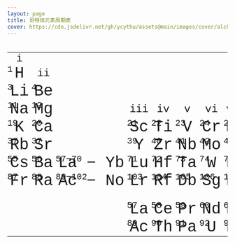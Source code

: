 ```yaml
---
layout: page
title: 哥特体元素周期表
cover: https://cdn.jsdelivr.net/gh/ycythu/assets@main/images/cover/alchemy.jpg
---
```

<!--more-->
<style>
	@font-face {
		font-family: Alchemy;
		src: url("https://cdn.jsdelivr.net/gh/ycythu/assets@main/fonts/auldmagick-font/AuldmagickBold-ojeo.ttf")
	}
	.table-container {
		overflow-x: scroll;
		width: 100%;
		table-layout: fixed;
	}
	#elements {
		font-family: Alchemy,Courier New;
		font-size: 36px;
		width: 100%;
		border: none;
	}
	#elements td.group {
		text-align: center;
		position:relative;
		border: none;
		white-space: nowrap;
		font-size: 24px;
		padding: 0 6px;
	}
	#elements td.element {
		text-align: center;
		position:relative;
		border: none;
		white-space: nowrap;
		padding: 0 6px;
	}
	#elements td.element div.index {
		font-size: 20px;
		position: absolute;
		left: 0;
		top: 0;
	}
	#elements td.blank {
		border: none;
		padding: 0 6px;
	}
</style>

<div>
<table id="elements">
	<tbody>
		<tr>
			<td class="group">
				<div >i</div>
			</td>
			<td class="blank"></td><td class="blank"></td><td class="blank"></td><td class="blank"></td><td class="blank"></td><td class="blank"></td><td class="blank"></td><td class="blank"></td><td class="blank"></td><td class="blank"></td><td class="blank"></td><td class="blank"></td><td class="blank"></td><td class="blank"></td><td class="blank"></td><td class="blank"></td><td class="blank"></td>
			<td class="group">
				<div>xviii</div>
			</td>
		</tr>
		<tr>
			<td class="element">
				<div>H</div>
				<div class="index">1</div>
			</td>
			<td class="group">
				<div>ii</div>
			</td>
			<td class="blank"></td><td class="blank"></td><td class="blank"></td><td class="blank"></td><td class="blank"></td><td class="blank"></td><td class="blank"></td><td class="blank"></td><td class="blank"></td><td class="blank"></td><td class="blank"></td>
			<td class="group">
				<div>xiii</div>
			</td>
			<td class="group">
				<div>xiv</div>
			</td>
			<td class="group">
				<div>xv</div>
			</td>
			<td class="group">
				<div>xvi</div>
			</td>
			<td class="group">
				<div>xvii</div>
			</td>
			<td class="element">
				<div>He</div>
				<div class="index">2</div>
			</td>
		</tr>
		<tr>
			<td class="element">
				<div>Li</div>
				<div class="index">3</div>
			</td>
			<td class="element">
				<div>Be</div>
				<div class="index">4</div>
			</td>
			<td class="blank"></td><td class="blank"></td><td class="blank"></td><td class="blank"></td><td class="blank"></td><td class="blank"></td><td class="blank"></td><td class="blank"></td><td class="blank"></td><td class="blank"></td><td class="blank"></td>
			<td class="element">
				<div>B</div>
				<div class="index">5</div>
			</td>
			<td class="element">
				<div>C</div>
				<div class="index">6</div>
			</td>
			<td class="element">
				<div>N</div>
				<div class="index">7</div>
			</td>
			<td class="element">
				<div>O</div>
				<div class="index">8</div>
			</td>
			<td class="element">
				<div>F</div>
				<div class="index">9</div>
			</td>
			<td class="element">
				<div>Ne</div>
				<div class="index">10</div>
			</td>
		</tr>
		<tr>
			<td class="element">
				<div>Na</div>
				<div class="index">11</div>
			</td>
			<td class="element">
				<div>Mg</div>
				<div class="index">12</div>
			</td>
			<td class="blank"></td>
			<td class="group">
				<div>iii</div>
			</td>
			<td class="group">
				<div>iv</div>
			</td>
			<td class="group">
				<div>v</div>
			</td>
			<td class="group">
				<div>vi</div>
			</td>
			<td class="group">
				<div>vii</div>
			</td>
			<td class="group">
				<div>viii</div>
			</td>
			<td class="group">
				<div>ix</div>
			</td>
			<td class="group">
				<div>x</div>
			</td>
			<td class="group">
				<div>xi</div>
			</td>
			<td class="group">
				<div>xii</div>
			</td>
			<td class="element">
				<div>Al</div>
				<div class="index">13</div>
			</td>
			<td class="element">
				<div>Si</div>
				<div class="index">14</div>
			</td>
			<td class="element">
				<div>P</div>
				<div class="index">15</div>
			</td>
			<td class="element">
				<div>S</div>
				<div class="index">16</div>
			</td>
			<td class="element">
				<div>Cl</div>
				<div class="index">17</div>
			</td>
			<td class="element">
				<div>Ar</div>
				<div class="index">18</div>
			</td>
		</tr>
		<tr>
			<td class="element">
				<div>K</div>
				<div class="index">19</div>
			</td>
			<td class="element">
				<div>Ca</div>
				<div class="index">20</div>
			</td>
			<td class="element"></td>
			<td class="element">
				<div>Sc</div>
				<div class="index">21</div>
			</td>
			<td class="element">
				<div>Ti</div>
				<div class="index">22</div>
			</td>
			<td class="element">
				<div>V</div>
				<div class="index">23</div>
			</td>
			<td class="element">
				<div>Cr</div>
				<div class="index">24</div>
			</td>
			<td class="element">
				<div>Mn</div>
				<div class="index">25</div>
			</td>
			<td class="element">
				<div>Fe</div>
				<div class="index">26</div>
			</td>
			<td class="element">
				<div>Co</div>
				<div class="index">27</div>
			</td>
			<td class="element">
				<div>Ni</div>
				<div class="index">28</div>
			</td>
			<td class="element">
				<div>Cu</div>
				<div class="index">29</div>
			</td>
			<td class="element">
				<div>Zn</div>
				<div class="index">30</div>
			</td>
			<td class="element">
				<div>Ga</div>
				<div class="index">31</div>
			</td>
			<td class="element">
				<div>Ge</div>
				<div class="index">32</div>
			</td>
			<td class="element">
				<div>As</div>
				<div class="index">33</div>
			</td>
			<td class="element">
				<div>Se</div>
				<div class="index">34</div>
			</td>
			<td class="element">
				<div>Br</div>
				<div class="index">35</div>
			</td>
			<td class="element">
				<div>Kr</div>
				<div class="index">36</div>
			</td>
		</tr>
		<tr>
			<td class="element">
				<div>Rb</div>
				<div class="index">37</div>
			</td>
			<td class="element">
				<div>Sr</div>
				<div class="index">37</div>
			</td>
			<td class="element"></td>
			<td class="element">
				<div>Y</div>
				<div class="index">39</div>
			</td>
			<td class="element">
				<div>Zr</div>
				<div class="index">40</div>
			</td>
			<td class="element">
				<div>Nb</div>
				<div class="index">41</div>
			</td>
			<td class="element">
				<div>Mo</div>
				<div class="index">42</div>
			</td>
			<td class="element">
				<div>Tc</div>
				<div class="index">43</div>
			</td>
			<td class="element">
				<div>Ru</div>
				<div class="index">44</div>
			</td>
			<td class="element">
				<div>Rh</div>
				<div class="index">45</div>
			</td>
			<td class="element">
				<div>Pd</div>
				<div class="index">46</div>
			</td>
			<td class="element">
				<div>Ag</div>
				<div class="index">47</div>
			</td>
			<td class="element">
				<div>Cd</div>
				<div class="index">48</div>
			</td>
			<td class="element">
				<div>In</div>
				<div class="index">49</div>
			</td>
			<td class="element">
				<div>Sn</div>
				<div class="index">50</div>
			</td>
			<td class="element">
				<div>Sb</div>
				<div class="index">51</div>
			</td>
			<td class="element">
				<div>Te</div>
				<div class="index">52</div>
			</td>
			<td class="element">
				<div>I</div>
				<div class="index">53</div>
			</td>
			<td class="element">
				<div>Xe</div>
				<div class="index">54</div>
			</td>
		</tr>
		<tr>
			<td class="element">
				<div>Cs</div>
				<div class="index">55</div>
			</td>
			<td class="element">
				<div>Ba</div>
				<div class="index">56</div>
			</td>
			<td class="element">
				<div>La &#x2212; Yb</div>
				<div class="index">57&#x2212;70</div>
			</td>
			<td class="element">
				<div>Lu</div>
				<div class="index">71</div>
			</td>
			<td class="element">
				<div>Hf</div>
				<div class="index">72</div>
			</td>
			<td class="element">
				<div>Ta</div>
				<div class="index">73</div>
			</td>
			<td class="element">
				<div>W</div>
				<div class="index">74</div>
			</td>
			<td class="element">
				<div>Re</div>
				<div class="index">75</div>
			</td>
			<td class="element">
				<div>Os</div>
				<div class="index">76</div>
			</td>
			<td class="element">
				<div>Ir</div>
				<div class="index">77</div>
			</td>
			<td class="element">
				<div>Pt</div>
				<div class="index">78</div>
			</td>
			<td class="element">
				<div>Au</div>
				<div class="index">79</div>
			</td>
			<td class="element">
				<div>Hg</div>
				<div class="index">80</div>
			</td>
			<td class="element">
				<div>Tl</div>
				<div class="index">81</div>
			</td>
			<td class="element">
				<div>Pb</div>
				<div class="index">82</div>
			</td>
			<td class="element">
				<div>Bi</div>
				<div class="index">83</div>
			</td>
			<td class="element">
				<div>Po</div>
				<div class="index">84</div>
			</td>
			<td class="element">
				<div>At</div>
				<div class="index">85</div>
			</td>
			<td class="element">
				<div>Rn</div>
				<div class="index">86</div>
			</td>
		</tr>
		<tr>
			<td class="element">
				<div>Fr</div>
				<div class="index">87</div>
			</td>
			<td class="element">
				<div>Ra</div>
				<div class="index">88</div>
			</td>
			<td class="element">
				<div>Ac &#x2212; No</div>
				<div class="index">89&#x2212;102</div>
			</td>
			<td class="element">
				<div>Lr</div>
				<div class="index">103</div>
			</td>
			<td class="element">
				<div>Rf</div>
				<div class="index">104</div>
			</td>
			<td class="element">
				<div>Db</div>
				<div class="index">105</div>
			</td>
			<td class="element">
				<div>Sg</div>
				<div class="index">106</div>
			</td>
			<td class="element">
				<div>Bh</div>
				<div class="index">107</div>
			</td>
			<td class="element">
				<div>Hs</div>
				<div class="index">108</div>
			</td>
			<td class="element">
				<div>Mt</div>
				<div class="index">109</div>
			</td>
			<td class="element">
				<div>Ds</div>
				<div class="index">110</div>
			</td>
			<td class="element">
				<div>Rg</div>
				<div class="index">111</div>
			</td>
			<td class="element">
				<div>Cn</div>
				<div class="index">112</div>
			</td>
			<td class="element">
				<div>Nh</div>
				<div class="index">113</div>
			</td>
			<td class="element">
				<div>Fl</div>
				<div class="index">114</div>
			</td>
			<td class="element">
				<div>Mc</div>
				<div class="index">115</div>
			</td>
			<td class="element">
				<div>Lv</div>
				<div class="index">116</div>
			</td>
			<td class="element">
				<div>Ts</div>
				<div class="index">117</div>
			</td>
			<td class="element">
				<div>Og</div>
				<div class="index">118</div>
			</td>
		</tr>
		<tr style="height:24px;"></tr>
		<tr>
			<td class="element"></td><td class="blank"></td><td class="blank"></td>
			<td class="element">
				<div>La</div>
				<div class="index">57</div>
			</td>
			<td class="element">
				<div>Ce</div>
				<div class="index">58</div>
			</td>
			<td class="element">
				<div>Pr</div>
				<div class="index">59</div>
			</td>
			<td class="element">
				<div>Nd</div>
				<div class="index">60</div>
			</td>
			<td class="element">
				<div>Pm</div>
				<div class="index">61</div>
			</td>
			<td class="element">
				<div>Sm</div>
				<div class="index">62</div>
			</td>
			<td class="element">
				<div>Eu</div>
				<div class="index">63</div>
			</td>
			<td class="element">
				<div>Gd</div>
				<div class="index">64</div>
			</td>
			<td class="element">
				<div>Tb</div>
				<div class="index">65</div>
			</td>
			<td class="element">
				<div>Dy</div>
				<div class="index">66</div>
			</td>
			<td class="element">
				<div>Ho</div>
				<div class="index">67</div>
			</td>
			<td class="element">
				<div>Er</div>
				<div class="index">68</div>
			</td>
			<td class="element">
				<div>Tm</div>
				<div class="index">69</div>
			</td>
			<td class="element">
				<div>Yb</div>
				<div class="index">70</div>
			</td>
		</tr>
		<tr>
			<td class="element"></td><td class="blank"></td><td class="blank"></td>
			<td class="element">
				<div>Ac</div>
				<div class="index">89</div>
			</td>
			<td class="element">
				<div>Th</div>
				<div class="index">90</div>
			</td>
			<td class="element">
				<div>Pa</div>
				<div class="index">91</div>
			</td>
			<td class="element">
				<div>U</div>
				<div class="index">92</div>
			</td>
			<td class="element">
				<div>Np</div>
				<div class="index">93</div>
			</td>
			<td class="element">
				<div>Pu</div>
				<div class="index">94</div>
			</td>
			<td class="element">
				<div>Am</div>
				<div class="index">95</div>
			</td>
			<td class="element">
				<div>Cm</div>
				<div class="index">96</div>
			</td>
			<td class="element">
				<div>Bk</div>
				<div class="index">97</div>
			</td>
			<td class="element">
				<div>Cf</div>
				<div class="index">98</div>
			</td>
			<td class="element">
				<div>Es</div>
				<div class="index">99</div>
			</td>
			<td class="element">
				<div>Fm</div>
				<div class="index">100</div>
			</td>
			<td class="element">
				<div>Md</div>
				<div class="index">101</div>
			</td>
			<td class="element">
				<div>No</div>
				<div class="index">102</div>
			</td>
		</tr>
	</tbody>
</table>
</div>